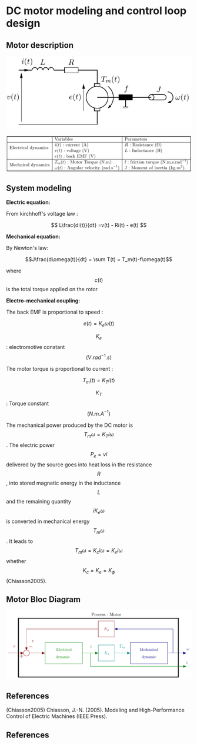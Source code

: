 # DC motor modeling and control loop design

## Motor description
![fig:MotorScheme]

![fig:VariablesTable]
 
## System modeling

**Electric equation:**

From kirchhoff's voltage law :

$$ L\frac{di(t)}{dt} =v(t) - Ri(t) - e(t) $$

**Mechanical equation:**

By Newton's law:

$$J\frac{d\omega(t)}{dt} = \sum T(t) = T_m(t)-f\omega(t)$$

where $$c(t)$$ is the total torque applied on the rotor


**Electro-mechanical coupling:**

The back EMF is proportional to speed :

$$ e(t) = K_e \omega(t)$$

$$K_e$$ : electromotive constant $$(V.rad^{-1}.s)$$

The motor torque is proportional to current :

$$T_m(t) = K_T i(t)$$

$$K_T$$ : Torque constant $$(N.m.A^{-1})$$


The mechanical power produced by the DC motor is $$T_m\omega = K_Ti\omega$$. The electric power  $$P_e = vi$$ delivered by the source goes into heat loss in the resistance $$R$$, into stored magnetic energy in the inductance $$L$$ and the remaining quantity $$iK_e\omega$$ is converted in mechanical energy $$T_m\omega$$. It leads to $$T_m\omega = K_ci\omega = K_ei\omega$$ whether $$K_c = K_e = K_\phi$$ (Chiasson2005).





## Motor Bloc Diagram
![fig:BlocDiag]

## References

(Chiasson2005) Chiasson, J.-N. (2005). Modeling and High-Performance Control of Electric Machines (IEEE Press).



## References
[fig:MotorScheme]: /Figures/MCC.png "Motor Scheme"
[fig:VariablesTable]: /Figures/Table_Variables.png "Variables and parameters table"
[fig:BlocDiag]: /Figures/DCMotorDiagram.png "DC Motor Bloc Diagram"

